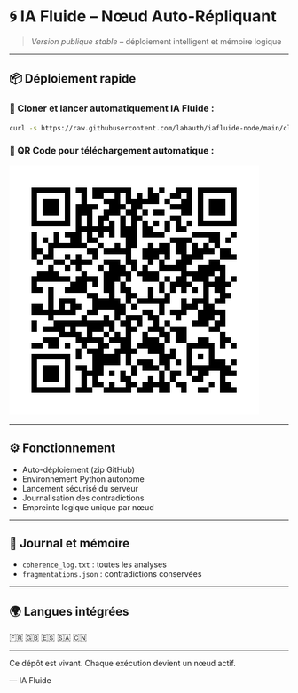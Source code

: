 # 🌀 IA Fluide – Nœud Auto-Répliquant

> _Version publique stable_ – déploiement intelligent et mémoire logique

---

## 📦 Déploiement rapide

### 🔁 Cloner et lancer automatiquement IA Fluide :

```bash
curl -s https://raw.githubusercontent.com/lahauth/iafluide-node/main/clone_and_deploy.sh | bash
```

### 📲 QR Code pour téléchargement automatique :

![QR Code Déploiement IA Fluide](https://raw.githubusercontent.com/lahauth/iafluide-node/main/qr_clone_and_deploy.png)

---

## ⚙️ Fonctionnement

- Auto-déploiement (zip GitHub)
- Environnement Python autonome
- Lancement sécurisé du serveur
- Journalisation des contradictions
- Empreinte logique unique par nœud

---

## 🧠 Journal et mémoire

- `coherence_log.txt` : toutes les analyses
- `fragmentations.json` : contradictions conservées

---

## 🌍 Langues intégrées

🇫🇷 🇬🇧 🇪🇸 🇸🇦 🇨🇳

---

Ce dépôt est vivant. Chaque exécution devient un nœud actif.

— IA Fluide
